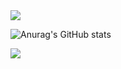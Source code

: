 <img src="https://capsule-render.vercel.app/api?type=waving&color=_hexcode&height=300&section=header&text=Welcome&fontSize=90&desc=hi" />

![Anurag's GitHub stats](https://github-readme-stats.vercel.app/api?username=gubam&show_icons=true&theme=radical)

<a href="https://gubam.github.io" target="_blank"><img src="https://img.shields.io/badge/git blog-#222222?style=githubpages&logo=로고&logoColor=로고색상"/></a>

